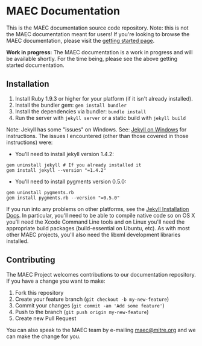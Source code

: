 # MAEC Documentation

This is the MAEC documentation source code repository. Note: this is not the MAEC documentation meant for users! If you're looking to browse the MAEC documentation, please visit the [getting started page](https://github.com/MAECProject/schemas/wiki/Getting-Started-(1.1)).

**Work in progress:** The MAEC documentation is a work in progress and will be available shortly. For the time being, please see the above getting started documentation.

## Installation

1. Install Ruby 1.9.3 or higher for your platform (if it isn't already installed).
1. Install the bundler gem: `gem install bundler`
1. Install the dependencies via bundler: `bundle install`
1. Run the server with `jekyll server` or a static build with `jekyll build`

Note: Jekyll has some "issues" on Windows. See: [Jekyll on Windows](http://jekyllrb.com/docs/windows/#installation) for instructions. The issues I encountered (other than those covered in those instructions) were:
* You'll need to install jekyll version 1.4.2:

```
gem uninstall jekyll # If you already installed it
gem install jekyll --version "=1.4.2"
```

* You'll need to install pygments version 0.5.0:

```
gem uninstall pygments.rb
gem install pygments.rb --version "=0.5.0"
```

If you run into any problems on other platforms, see the [Jekyll Installation Docs](http://jekyllrb.com/docs/installation/). In particular, you'll need to be able to compile native code so on OS X you'll need the Xcode Command Line tools and on Linux you'll need the appropriate build packages (build-essential on Ubuntu, etc). As with most other MAEC projects, you'll also need the libxml development libraries installed.

## Contributing

The MAEC Project welcomes contributions to our documentation repository. If you have a change you want to make:

1. Fork this repository
2. Create your feature branch (`git checkout -b my-new-feature`)
3. Commit your changes (`git commit -am 'Add some feature'`)
4. Push to the branch (`git push origin my-new-feature`)
5. Create new Pull Request

You can also speak to the MAEC team by e-mailing maec@mitre.org and we can make the change for you.
